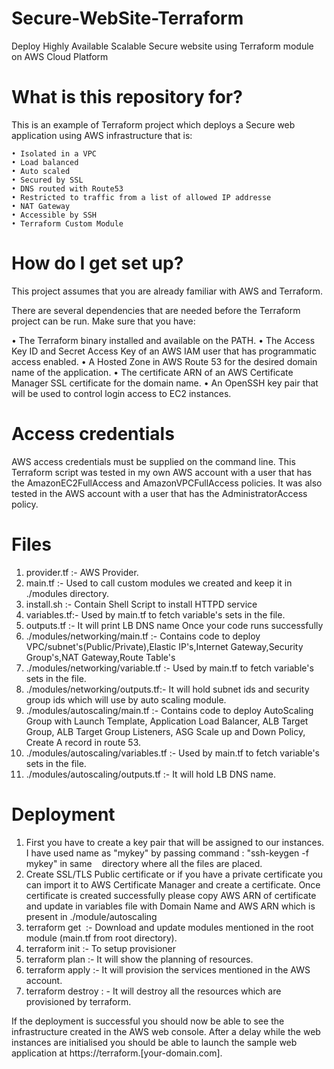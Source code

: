 # Secure-WebSite-Terraform
Deploy Highly Available Scalable Secure website using Terraform module on AWS Cloud Platform


# What is this repository for?
This is an example of Terraform project which deploys a Secure web application using AWS infrastructure that is:

    • Isolated in a VPC
    • Load balanced
    • Auto scaled
    • Secured by SSL
    • DNS routed with Route53
    • Restricted to traffic from a list of allowed IP addresse
    • NAT Gateway  
    • Accessible by SSH 
    • Terraform Custom Module


# How do I get set up?
This project assumes that you are already familiar with AWS and Terraform.

There are several dependencies that are needed before the Terraform project can be run. Make sure that you have:

• The Terraform binary installed and available on the PATH.
• The Access Key ID and Secret Access Key of an AWS IAM user that has programmatic access enabled.
• A Hosted Zone in AWS Route 53 for the desired domain name of the application.
• The certificate ARN of an AWS Certificate Manager SSL certificate for the domain name.
• An OpenSSH key pair that will be used to control login access to EC2 instances.

# Access credentials 

AWS access credentials must be supplied on the command line. This Terraform script was tested in my own AWS account with a user that has the AmazonEC2FullAccess and AmazonVPCFullAccess policies. It was also tested in the AWS account with a user that has the AdministratorAccess policy.

# Files
1. provider.tf :- AWS Provider.
2. main.tf :- Used to call custom modules we created and keep it in ./modules directory.
3. install.sh :- Contain Shell Script to install HTTPD service
4. variables.tf:- Used by main.tf to fetch variable's sets in the file.
5. outputs.tf :- It will print LB DNS name Once your code runs successfully
5. ./modules/networking/main.tf :- Contains code to deploy VPC/subnet's(Public/Private),Elastic IP's,Internet Gateway,Security Group's,NAT Gateway,Route Table's
6. ./modules/networking/variable.tf :- Used by main.tf to fetch variable's sets in the file.
7. ./modules/networking/outputs.tf:- It will hold subnet ids and security group ids which will use by auto scaling module.
8. ./modules/autoscaling/main.tf :- Contains code to deploy AutoScaling Group with Launch Template, Application Load Balancer, ALB Target Group, ALB Target Group Listeners, ASG Scale up and Down Policy, Create A record in route 53.
9. ./modules/autoscaling/variables.tf :- Used by main.tf to fetch variable's sets in the file.
10. ./modules/autoscaling/outputs.tf :- It will hold LB DNS name.

# Deployment

1. First you have to create a key pair that will be assigned to our instances. I have used name as "mykey" by passing command : "ssh-keygen -f mykey" in same 
   directory where all the files are placed.
2. Create SSL/TLS Public certificate or if you have a private certificate you can import it to AWS Certificate Manager and create a certificate. Once certificate is created successfully please copy AWS ARN of certificate and update in variables file with Domain Name and AWS ARN which is present in ./module/autoscaling
3. terraform get  :- Download and update modules mentioned in the root module (main.tf from root directory). 
4. terraform init :- To setup provisioner
5. terraform plan :- It will show the planning of resources. 
6. terraform apply :- It will provision the services mentioned in the AWS account.
7. terraform destroy : - It will destroy all the resources which are provisioned by terraform.

If the deployment is successful you should now be able to see the infrastructure created in the AWS web console. After a delay while the web instances are 
initialised you should be able to launch the sample web application at https://terraform.[your-domain.com].

